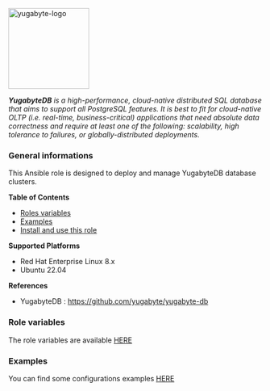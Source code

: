 <p><img src="https://upload.wikimedia.org/wikipedia/en/d/d2/YugabyteLogo.png" alt="yugabyte-logo" title="yugabyte" align="top" height=160 /></p>

***YugabyteDB** is a high-performance, cloud-native distributed SQL database that aims to support all PostgreSQL features. It is best to fit for cloud-native OLTP (i.e. real-time, business-critical) applications that need absolute data correctness and require at least one of the following: scalability, high tolerance to failures, or globally-distributed deployments.*

### General informations

This Ansible role is designed to deploy and manage YugabyteDB database clusters.

**Table of Contents**

  - [Roles variables](#role-variables)
  - [Examples](#examples)
  - [Install and use this role](#install-and-use-this-role)

**Supported Platforms**

  - Red Hat Enterprise Linux 8.x
  - Ubuntu 22.04

**References**

  - YugabyteDB : https://github.com/yugabyte/yugabyte-db

### Role variables

The role variables are available [HERE](docs/variables.md)

### Examples

You can find some configurations examples [HERE](docs/examples.md)

